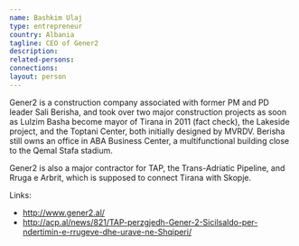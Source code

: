 ```yaml
---
name: Bashkim Ulaj
type: entrepreneur
country: Albania
tagline: CEO of Gener2
description:
related-persons:
connections:
layout: person
---
```

Gener2 is a construction company associated with former PM and PD leader Sali Berisha, and took over two major construction projects as soon as Lulzim Basha become mayor of Tirana in 2011 (fact check), the Lakeside project, and the Toptani Center, both initially designed by MVRDV. Berisha still owns an office in ABA Business Center, a multifunctional building close to the Qemal Stafa stadium.

Gener2 is also a major contractor for TAP, the Trans-Adriatic Pipeline, and Rruga e Arbrit, which is supposed to connect Tirana with Skopje.

Links:
* <http://www.gener2.al/>
* <http://acp.al/news/821/TAP-perzgjedh-Gener-2-Sicilsaldo-per-ndertimin-e-rrugeve-dhe-urave-ne-Shqiperi/>

